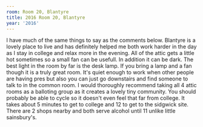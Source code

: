 ```yaml
---
room: Room 20, Blantyre
title: 2016 Room 20, Blantyre
year: '2016'
---
```


I have much of the same things to say as the comments below. Blantyre is a lovely place to live and has definitely helped me both work harder in the day as I stay in college and relax more in the evening. All of the attic gets a little hot sometimes so a small fan can be usefull. In addition it can be dark. The best light in the room by far is the desk lamp. If you bring a lamp and a fan though it is a truly great room. It's quiet enough to work when other people are having pres but also you can just go downstairs and find someone to talk to in the common room. I would thoroughly recommend taking all 4 attic rooms as a balloting group as it creates a lovely tiny community. You should probably be able to cycle so it doesn't even feel that far from college. It takes about 5 minutes to get to college and 12 to get to the sidgwick site. There are 2 shops nearby and both serve alcohol until 11 unlike little sainsbury's.